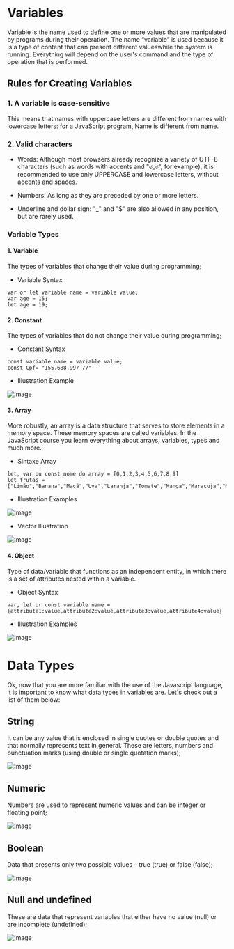 # Variables 
Variable is the name used to define one or more values ​​that are manipulated by programs during their operation. The name “variable” is used because it is a type of content that can present different values ​​while the system is running. Everything will depend on the user's command and the type of operation that is performed.

## Rules for Creating Variables

### 1. A variable is case-sensitive
This means that names with uppercase letters are different from names with lowercase letters: for a JavaScript program, Name is different from name.

### 2. Valid characters

- Words:
Although most browsers already recognize a variety of UTF-8 characters (such as words with accents and "ಠ_ಠ", for example), it is recommended to use only UPPERCASE and lowercase letters, without accents and spaces.

- Numbers:
As long as they are preceded by one or more letters.

- Underline and dollar sign:
"_" and "$" are also allowed in any position, but are rarely used.

### Variable Types 

#### 1. Variable
The types of variables that change their value during programming;

- Variable Syntax

```
var or let variable name = variable value; 
var age = 15; 
let age = 19;
```

#### 2. Constant 
The types of variables that do not change their value during programming;

- Constant Syntax
```
const variable name = variable value;
const Cpf= "155.688.997-77"
```

- Illustration Example

![image](https://github.com/user-attachments/assets/0330c954-3f8a-4930-89dd-e45ea0643a05)

#### 3. Array
More robustly, an array is a data structure that serves to store elements in a memory space. 
These memory spaces are called variables. In the JavaScript course you learn everything about arrays, variables, types and much more.

- Sintaxe Array
``` 
let, var ou const nome do array = [0,1,2,3,4,5,6,7,8,9]
let frutas = ["Limão","Banana","Maçã","Uva","Laranja","Tomate","Manga","Maracuja","Morango","Melancia"];
```

- Illustration Examples

![image](https://github.com/user-attachments/assets/7eaed503-1742-4863-84c1-64490fb1c6fc)

- Vector Illustration

![image](https://github.com/user-attachments/assets/a46b164f-ac71-4ac1-b6af-d0afaea7328c)

#### 4. Object
Type of data/variable that functions as an independent entity, in which there is a set of attributes nested within a variable.

- Object Syntax
```
var, let or const variable name = {attribute1:value,attribute2:value,attribute3:value,attribute4:value}
```

- Illustration Examples

![image](https://github.com/user-attachments/assets/3ebd858c-3f3d-4cbd-9ee3-142cb1091abf)

# Data Types
Ok, now that you are more familiar with the use of the Javascript language, it is important to know what data types in variables are. Let's check out a list of them below:

## String
It can be any value that is enclosed in single quotes or double quotes and that normally represents text in general. These are letters, numbers and punctuation marks (using double or single quotation marks);

![image](https://github.com/user-attachments/assets/69ac0267-253a-4d58-8fc6-e70f138fed7e)

## Numeric
Numbers are used to represent numeric values ​​and can be integer or floating point;

![image](https://github.com/user-attachments/assets/e85076c6-5833-4238-96fb-f473f0479ef9)

## Boolean
Data that presents only two possible values ​​– true (true) or false (false);

![image](https://github.com/user-attachments/assets/445d56fa-39ea-496d-9836-ae41aae3d360)

## Null and undefined
These are data that represent variables that either have no value (null) or are incomplete (undefined);

![image](https://github.com/user-attachments/assets/bc473449-216f-4104-b45d-1efb9b608335)

